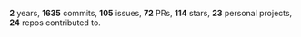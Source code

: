**2** years, **1635** commits, **105** issues, **72** PRs, **114** stars, **23** personal projects, **24** repos contributed to.
